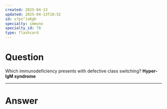 ```yaml
---
created: 2025-04-13
updated: 2025-04-13T10:52
id: x?pz^|oKgh
specialty: immuno
specialty_id: 78
type: flashcard
---
```


# Question
Which immunodeficiency presents with defective class switching?    **Hyper-IgM syndrome**

---

# Answer
